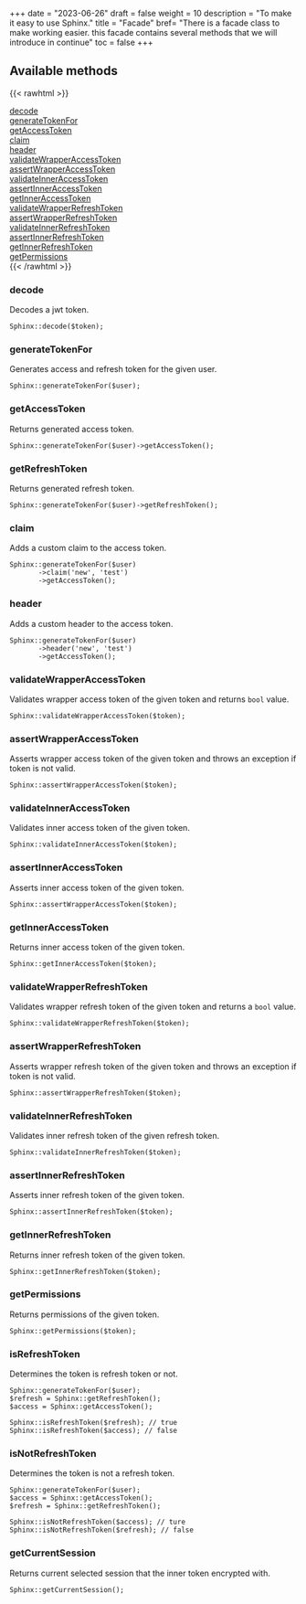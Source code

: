 +++
date = "2023-06-26"
draft = false
weight = 10
description = "To make it easy to use Sphinx."
title = "Facade"
bref= "There is a facade class to make working easier. this facade contains several methods that we will introduce in continue"
toc = false
+++


## Available methods

{{< rawhtml >}}
<div class="methods-container">

<div class="method">
<a href="#decode">decode</a>
</div>

<div class="method">
<a href="#generatetokenfor">generateTokenFor</a>
</div>

<div class="method">
<a href="#getaccesstoken">getAccessToken</a>
</div>

<div class="method">
<a href="#claim">claim</a>
</div>

<div class="method">
<a href="#header">header</a>
</div>

<div class="method">
<a href="#validatewrapperaccesstoken">validateWrapperAccessToken</a>
</div>

<div class="method">
<a href="#assertwrapperaccesstoken">assertWrapperAccessToken</a>
</div>

<div class="method">
<a href="#validateinneraccesstoken">validateInnerAccessToken</a>
</div>

<div class="method">
<a href="#assertinneraccesstoken">assertInnerAccessToken</a>
</div>

<div class="method">
<a href="#getinneraccesstoken">getInnerAccessToken</a>
</div>

<div class="method">
<a href="#validatewrapperrefreshtoken">validateWrapperRefreshToken</a>
</div>

<div class="method">
<a href="#assertwrapperrefreshtoken">assertWrapperRefreshToken</a>
</div>

<div class="method">
<a href="#validateinnerrefreshtoken">validateInnerRefreshToken</a>
</div>

<div class="method">
<a href="#assertinnerrefreshtoken">assertInnerRefreshToken</a>
</div>

<div class="method">
<a href="#getinnerrefreshtoken">getInnerRefreshToken</a>
</div>

<div class="method">
<a href="#getpermissions">getPermissions</a>
</div>

</div>
{{< /rawhtml >}}

### decode

Decodes a jwt token.

```
Sphinx::decode($token);
```

### generateTokenFor

Generates access and refresh token for the given user.

```
Sphinx::generateTokenFor($user);
```

### getAccessToken

Returns generated access token.

```
Sphinx::generateTokenFor($user)->getAccessToken();
```

### getRefreshToken

Returns generated refresh token.

```
Sphinx::generateTokenFor($user)->getRefreshToken();
```

### claim

Adds a custom claim to the access token.

```
Sphinx::generateTokenFor($user)
       ->claim('new', 'test')
       ->getAccessToken();
```

### header

Adds a custom header to the access token.

```
Sphinx::generateTokenFor($user)
       ->header('new', 'test')
       ->getAccessToken();
```

### validateWrapperAccessToken

Validates wrapper access token of the given token and returns `bool` value.

```
Sphinx::validateWrapperAccessToken($token);
```

### assertWrapperAccessToken

Asserts wrapper access token of the given token and throws an exception if token is not valid.

```
Sphinx::assertWrapperAccessToken($token);
```

### validateInnerAccessToken

Validates inner access token of the given token.

```
Sphinx::validateInnerAccessToken($token);
```

### assertInnerAccessToken

Asserts inner access token of the given token.

```
Sphinx::assertWrapperAccessToken($token);
```

### getInnerAccessToken

Returns inner access token of the given token.

```
Sphinx::getInnerAccessToken($token);
```

### validateWrapperRefreshToken

Validates wrapper refresh token of the given token and returns a `bool` value.

```
Sphinx::validateWrapperRefreshToken($token);
```

### assertWrapperRefreshToken

Asserts wrapper refresh token of the given token and throws an exception if token is not valid.

```
Sphinx::assertWrapperRefreshToken($token);
```

### validateInnerRefreshToken

Validates inner refresh token of the given refresh token.

```
Sphinx::validateInnerRefreshToken($token);
```

### assertInnerRefreshToken

Asserts inner refresh token of the given token.

```
Sphinx::assertInnerRefreshToken($token);
```

### getInnerRefreshToken

Returns inner refresh token of the given token.

```
Sphinx::getInnerRefreshToken($token);
```

### getPermissions

Returns permissions of the given token.

```
Sphinx::getPermissions($token);
```

### isRefreshToken

Determines the token is refresh token or not.

```
Sphinx::generateTokenFor($user);
$refresh = Sphinx::getRefreshToken();
$access = Sphinx::getAccessToken();

Sphinx::isRefreshToken($refresh); // true
Sphinx::isRefreshToken($access); // false
```

### isNotRefreshToken

Determines the token is not a refresh token.

```
Sphinx::generateTokenFor($user);
$access = Sphinx::getAccessToken();
$refresh = Sphinx::getRefreshToken();

Sphinx::isNotRefreshToken($access); // ture
Sphinx::isNotRefreshToken($refresh); // false
```

### getCurrentSession

Returns current selected session that the inner token encrypted with.

```
Sphinx::getCurrentSession();
```